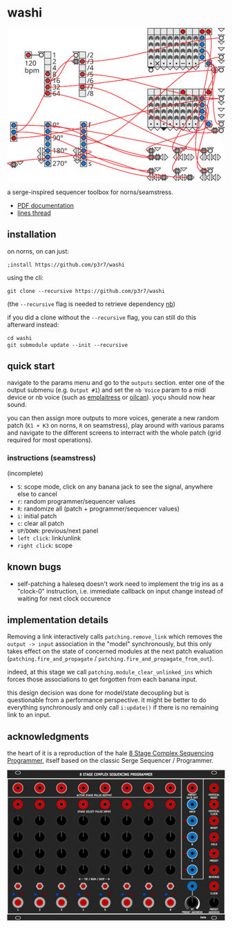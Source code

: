 # washi

![](./doc/washi.svg)

a serge-inspired sequencer toolbox for norns/seamstress.

- [PDF documentation](https://github.com/p3r7/washi-doc/blob/master/washi.pdf)
- [lines thread](https://llllllll.co/t/washi-beta/62971)


## installation

on norns, on can just:

    ;install https://github.com/p3r7/washi

using the cli:

    git clone --recursive https://github.com/p3r7/washi

(the `--recursive` flag is needed to retrieve dependency [nb](https://github.com/sixolet/nb))

if you did a clone without the `--recursive` flag, you can still do this afterward instead:

    cd washi
    git submodule update --init --recursive


## quick start

navigate to the params menu and go to the `outputs` section. enter one of the output submenu (e.g. `Output #1`) and set the `nb Voice` param to a midi device or nb voice (such as [emplaitress](https://llllllll.co/t/n-b-et-al-v0-1/60374) or [oilcan](https://llllllll.co/t/oilcan-percussion-co/60754)). yoçu should now hear sound.

you can then assign more outputs to more voices, generate a new random patch (`K1 + K3` on norns, `R` on seamstress), play around with various params and navigate to the different screens to interract with the whole patch (grid required for most operations).


### instructions (seamstress)

(incomplete)

- `S`: scope mode, click on any banana jack to see the signal, anywhere else to cancel
- `r`: random programmer/sequencer values
- `R`: randomize all (patch + programmer/sequencer values)
- `i`: initial patch
- `c`: clear all patch
- `UP`/`DOWN`: previous/next panel
- `left click`: link/unlink
- `right click`: scope


## known bugs

- self-patching a haleseq doesn't work
  need to implement the trig ins as a "clock-0" instruction, i.e. immediate callback on input change instead of waiting for next clock occurence


## implementation details

Removing a link interactively calls `patching.remove_link` which removes the `output -> input` association in the "model" synchronously, but this only takes effect on the state of concerned modules at the next patch evaluation (`patching.fire_and_propagate` / `patching.fire_and_propagate_from_out`).

indeed, at this stage we call `patching.module_clear_unlinked_ins` which forces those associations to get forgotten from each banana input.

this design decision was done for model/state decoupling but is questionable from a performance perspective. it might be better to do everything synchronously and only call `i:update()` if there is no remaining link to an input.


## acknowledgments

the heart of it is a reproduction of the hale [8 Stage Complex Sequencing Programmer](https://www.modulargrid.net/s/hale-8-stage-complex-sequencing-programmer), itself based on the classic Serge Sequencer / Programmer.

![](./doc/8SCSP.jpg)
